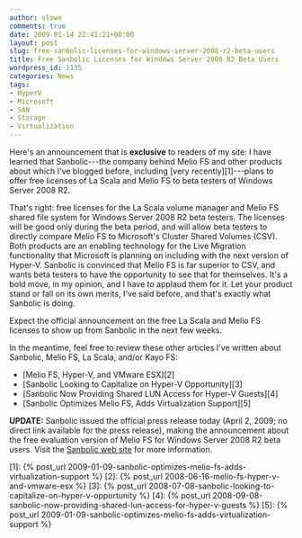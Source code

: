 ```yaml
---
author: slowe
comments: true
date: 2009-01-14 22:41:21+00:00
layout: post
slug: free-sanbolic-licenses-for-windows-server-2008-r2-beta-users
title: Free Sanbolic Licenses for Windows Server 2008 R2 Beta Users
wordpress_id: 1135
categories: News
tags:
- HyperV
- Microsoft
- SAN
- Storage
- Virtualization
---
```


Here's an announcement that is **exclusive** to readers of my site: I have learned that Sanbolic---the company behind Melio FS and other products about which I've blogged before, including [very recently][1]---plans to offer free licenses of La Scala and Melio FS to beta testers of Windows Server 2008 R2.

That's right: free licenses for the La Scala volume manager and Melio FS shared file system for Windows Server 2008 R2 beta testers. The licenses will be good only during the beta period, and will allow beta testers to directly compare Melio FS to Microsoft's Cluster Shared Volumes (CSV). Both products are an enabling technology for the Live Migration functionality that Microsoft is planning on including with the next version of Hyper-V. Sanbolic is convinced that Melio FS is far superior to CSV, and wants beta testers to have the opportunity to see that for themselves. It's a bold move, in my opinion, and I have to applaud them for it. Let your product stand or fall on its own merits, I've said before, and that's exactly what Sanbolic is doing.

Expect the official announcement on the free La Scala and Melio FS licenses to show up from Sanbolic in the next few weeks.

In the meantime, feel free to review these other articles I've written about Sanbolic, Melio FS, La Scala, and/or Kayo FS:

  * [Melio FS, Hyper-V, and VMware ESX][2]
  * [Sanbolic Looking to Capitalize on Hyper-V Opportunity][3]
  * [Sanbolic Now Providing Shared LUN Access for Hyper-V Guests][4]
  * [Sanbolic Optimizes Melio FS, Adds Virtualization Support][5]

**UPDATE:** Sanbolic issued the official press release today (April 2, 2009; no direct link available for the press release), making the announcement about the free evaluation version of Melio FS for Windows Server 2008 R2 beta users. Visit the [Sanbolic web site](http://www.sanbolic.com/) for more information.

[1]: {% post_url 2009-01-09-sanbolic-optimizes-melio-fs-adds-virtualization-support %}
[2]: {% post_url 2008-06-16-melio-fs-hyper-v-and-vmware-esx %}
[3]: {% post_url 2008-07-08-sanbolic-looking-to-capitalize-on-hyper-v-opportunity %}
[4]: {% post_url 2008-09-08-sanbolic-now-providing-shared-lun-access-for-hyper-v-guests %}
[5]: {% post_url 2009-01-09-sanbolic-optimizes-melio-fs-adds-virtualization-support %}
